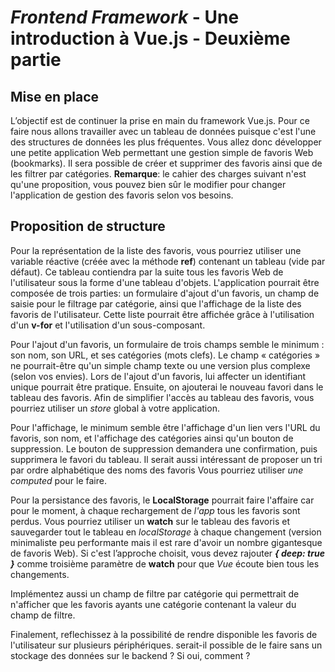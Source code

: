 # *Frontend Framework* - Une introduction à Vue.js - Deuxième partie


## Mise en place

L’objectif est de continuer la prise en main du framework Vue.js. Pour ce faire nous allons travailler avec un tableau de données puisque c'est l'une des structures de données les plus fréquentes. Vous allez donc développer une petite application Web permettant une gestion simple de favoris Web (bookmarks). Il sera possible de créer et supprimer des favoris ainsi que de les filtrer par catégories. **Remarque**: le cahier des charges suivant n'est qu'une proposition, vous pouvez bien sûr le modifier pour changer l'application de gestion des favoris selon vos besoins.
  
## Proposition de structure

Pour la représentation de la liste des favoris, vous pourriez utiliser une  variable réactive (créée avec la méthode **ref**) contenant un tableau (vide par défaut). Ce tableau contiendra par la suite tous les favoris Web de l'utilisateur sous la forme d'une tableau d'objets. L'application pourrait être composée de trois parties: un formulaire d'ajout d'un favoris, un champ de saisie pour le filtrage par catégorie, ainsi que l'affichage de la liste des favoris de l'utilisateur. Cette liste pourrait être affichée grâce à l'utilisation d'un **v-for** et l'utilisation d'un sous-composant.

Pour l'ajout d'un favoris, un formulaire de trois champs semble le minimum : son nom, son URL, et ses catégories (mots clefs).  Le champ « catégories » ne pourrait-être qu'un simple champ texte ou une version plus complexe (selon vos envies). Lors de l'ajout d'un favoris, lui affecter un identifiant unique pourrait être pratique. Ensuite, on ajouterai le nouveau favori dans le tableau des favoris. Afin de simplifier l'accès au tableau des favoris, vous pourriez utiliser un *store* global à votre application.

Pour l'affichage, le minimum semble être l'affichage d'un lien vers l'URL du favoris, son nom, et l'affichage des catégories ainsi qu'un bouton de suppression. Le bouton de suppression demandera une confirmation, puis supprimera le favori du tableau. Il serait aussi intéressant de proposer un tri par ordre alphabétique des noms des favoris Vous pourriez utiliser *une computed* pour le faire.

Pour la persistance des favoris, le **LocalStorage** pourrait faire l'affaire car pour le moment, à chaque rechargement de _l'app_ tous les favoris sont perdus. Vous pourriez utiliser un **watch** sur le tableau des favoris et sauvegarder tout le tableau en _localStorage_ à chaque changement (version minimaliste peu performante mais il est rare d'avoir un nombre gigantesque de favoris Web). Si c'est l’approche choisit, vous devez rajouter **_{ deep: true }_** comme troisième paramètre de **watch** pour que _Vue_ écoute bien tous les changements. 

Implémentez aussi un champ de filtre par catégorie qui permettrait de n'afficher que les favoris ayants une catégorie contenant la valeur du champ de filtre.

Finalement, reflechissez à la possibilité de rendre disponible les favoris de l'utilisateur sur plusieurs périphériques. serait-il possible de le faire sans un stockage des données sur le backend ? Si oui, comment ?
